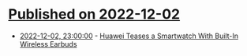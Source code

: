 # [Published on 2022-12-02](index.md)

* [2022-12-02, 23:00:00](https://tech.slashdot.org/story/22/12/02/2116242/huawei-teases-a-smartwatch-with-built-in-wireless-earbuds?utm_source=rss1.0mainlinkanon&utm_medium=feed) - [Huawei Teases a Smartwatch With Built-In Wireless Earbuds](https://tech.slashdot.org/story/22/12/02/2116242/huawei-teases-a-smartwatch-with-built-in-wireless-earbuds?utm_source=rss1.0mainlinkanon&utm_medium=feed)
